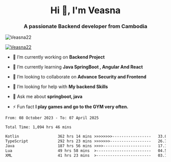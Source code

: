<h1 align="center">Hi 👋, I'm Veasna</h1>
<h3 align="center">A passionate Backend developer from Cambodia</h3>

<p align="left"> <img src="https://komarev.com/ghpvc/?username=Veasna22&label=Profile%20views&color=0e75b6&style=flat" alt="Veasna22" /> </p>

<p align="left"> <a href="https://github.com/ryo-ma/github-profile-trophy"><img src="https://github-profile-trophy.vercel.app/?username=veasna22&theme=dracula" alt="Veasna22" /></a> </p>

- 🔭 I’m currently working on **Backend Project**

- 🌱 I’m currently learning **Java SpringBoot , Angular And React**

- 👯 I’m looking to collaborate on **Advance Security and Frontend**

- 🤝 I’m looking for help with **My backend Skills**

- 💬 Ask me about **springboot, java**

- ⚡ Fun fact **I play games and go to the GYM very often.**

<!--START_SECTION:waka-->

```txt
From: 08 October 2023 - To: 07 April 2025

Total Time: 1,094 hrs 46 mins

Kotlin                 362 hrs 14 mins >>>>>>>>-----------------   33.09 %
TypeScript             292 hrs 23 mins >>>>>>>------------------   26.71 %
Java                   187 hrs 56 mins >>>>---------------------   17.17 %
Lua                    49 hrs 58 mins  >------------------------   04.56 %
XML                    41 hrs 23 mins  >------------------------   03.78 %
```

<!--END_SECTION:waka-->
